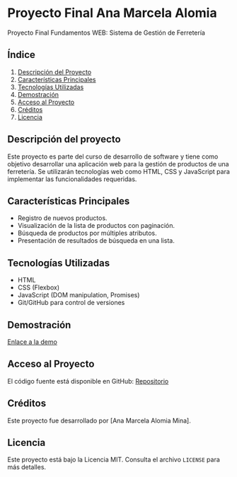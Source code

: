 # Proyecto Final Ana Marcela Alomia
 Proyecto Final Fundamentos WEB: Sistema de Gestión de Ferretería

## Índice
1. [Descripción del Proyecto](#descripción-del-proyecto)
2. [Características Principales](#características-principales)
3. [Tecnologías Utilizadas](#tecnologías-utilizadas)
4. [Demostración](#demostración)
5. [Acceso al Proyecto](#acceso-al-proyecto)
6. [Créditos](#contribuyentes)
8. [Licencia](#licencia)

## Descripción del proyecto
Este proyecto es parte del curso de desarrollo de software y tiene como objetivo desarrollar una aplicación web para la gestión de productos de una ferretería. Se utilizarán tecnologías web como HTML, CSS y JavaScript para implementar las funcionalidades requeridas.

## Características Principales
- Registro de nuevos productos.
- Visualización de la lista de productos con paginación.
- Búsqueda de productos por múltiples atributos.
- Presentación de resultados de búsqueda en una lista.

## Tecnologías Utilizadas
- HTML
- CSS (Flexbox)
- JavaScript (DOM manipulation, Promises)
- Git/GitHub para control de versiones

## Demostración
[Enlace a la demo](https://proyecto-final-ana.vercel.app)

## Acceso al Proyecto
El código fuente está disponible en GitHub: [Repositorio](https://github.com/AnaAlomia/Proyecto-Final---Ana)

## Créditos
Este proyecto fue desarrollado por [Ana Marcela Alomia Mina].

## Licencia
Este proyecto está bajo la Licencia MIT. Consulta el archivo `LICENSE` para más detalles.
